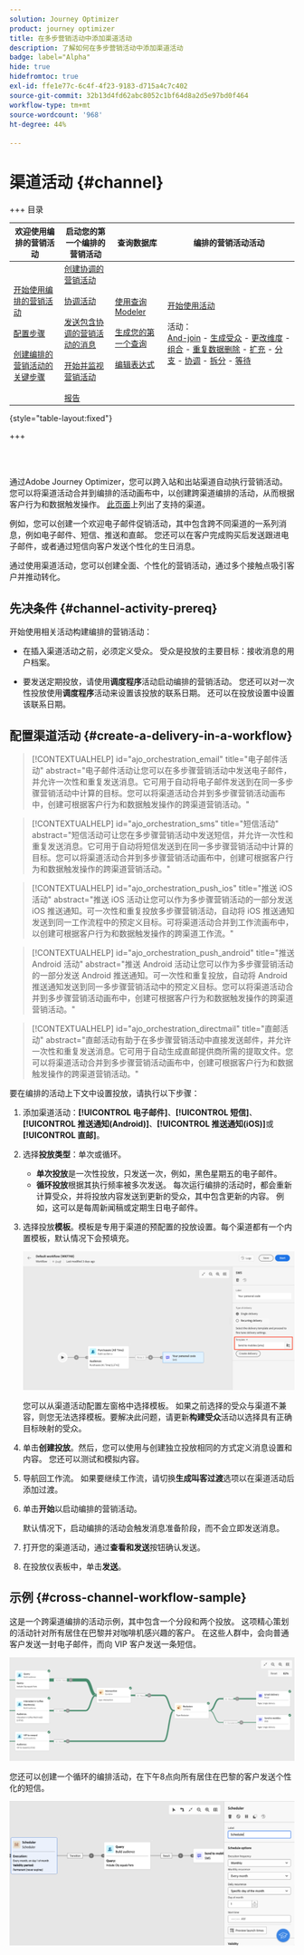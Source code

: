 ```yaml
---
solution: Journey Optimizer
product: journey optimizer
title: 在多步营销活动中添加渠道活动
description: 了解如何在多步营销活动中添加渠道活动
badge: label="Alpha"
hide: true
hidefromtoc: true
exl-id: ffe1e77c-6c4f-4f23-9183-d715a4c7c402
source-git-commit: 32b13d4fd62abc8052c1bf64d8a2d5e97bd0f464
workflow-type: tm+mt
source-wordcount: '968'
ht-degree: 44%

---
```


# 渠道活动 {#channel}

+++ 目录

| 欢迎使用编排的营销活动 | 启动您的第一个编排的营销活动 | 查询数据库  | 编排的营销活动活动 |
|---|---|---|---|
| [开始使用编排的营销活动](../gs-orchestrated-campaigns.md)<br/><br/>[配置步骤](../configuration-steps.md)<br/><br/>[创建编排的营销活动的关键步骤](../gs-campaign-creation.md) | [创建协调的营销活动](../create-orchestrated-campaign.md)<br/><br/>[协调活动](../orchestrate-activities.md)<br/><br/>[发送包含协调的营销活动的消息](../send-messages.md)<br/><br/>[开始并监视营销活动](../start-monitor-campaigns.md)<br/><br/>[报告](../reporting-campaigns.md) | [使用查询Modeler](../orchestrated-query-modeler.md)<br/><br/>[生成您的第一个查询](../build-query.md)<br/><br/>[编辑表达式](../edit-expressions.md) | [开始使用活动](about-activities.md)<br/><br/>活动：<br/>[And-join](and-join.md) - [生成受众](build-audience.md) - [更改维度](change-dimension.md) - [组合](combine.md) - [重复数据删除](deduplication.md) - [扩充](enrichment.md) - [分支](fork.md) - [协调](reconciliation.md) - [拆分](split.md) - [等待](wait.md) |

{style="table-layout:fixed"}

+++

<br/><br/>

通过Adobe Journey Optimizer，您可以跨入站和出站渠道自动执行营销活动。 您可以将渠道活动合并到编排的活动画布中，以创建跨渠道编排的活动，从而根据客户行为和数据触发操作。 [此页面](../../channels/gs-channels.md)上列出了支持的渠道。

例如，您可以创建一个欢迎电子邮件促销活动，其中包含跨不同渠道的一系列消息，例如电子邮件、短信、推送和直邮。 您还可以在客户完成购买后发送跟进电子邮件，或者通过短信向客户发送个性化的生日消息。

通过使用渠道活动，您可以创建全面、个性化的营销活动，通过多个接触点吸引客户并推动转化。

## 先决条件 {#channel-activity-prereq}

开始使用相关活动构建编排的营销活动：

* 在插入渠道活动之前，必须定义受众。 受众是投放的主要目标：接收消息的用户档案。

* 要发送定期投放，请使用&#x200B;**调度程序**&#x200B;活动启动编排的营销活动。 您还可以对一次性投放使用&#x200B;**调度程序**&#x200B;活动来设置该投放的联系日期。 还可以在投放设置中设置该联系日期。

## 配置渠道活动 {#create-a-delivery-in-a-workflow}

>[!CONTEXTUALHELP]
>id="ajo_orchestration_email"
>title="电子邮件活动"
>abstract="电子邮件活动让您可以在多步骤营销活动中发送电子邮件，并允许一次性和重复发送消息。它可用于自动将电子邮件发送到在同一多步骤营销活动中计算的目标。您可以将渠道活动合并到多步骤营销活动画布中，创建可根据客户行为和数据触发操作的跨渠道营销活动。"

>[!CONTEXTUALHELP]
>id="ajo_orchestration_sms"
>title="短信活动"
>abstract="短信活动可让您在多步骤营销活动中发送短信，并允许一次性和重复发送消息。它可用于自动将短信发送到在同一多步骤营销活动中计算的目标。您可以将渠道活动合并到多步骤营销活动画布中，创建可根据客户行为和数据触发操作的跨渠道营销活动。"

>[!CONTEXTUALHELP]
>id="ajo_orchestration_push_ios"
>title="推送 iOS 活动"
>abstract="推送 iOS 活动让您可以作为多步骤营销活动的一部分发送 iOS 推送通知。可一次性和重复投放多步骤营销活动，自动将 iOS 推送通知发送到同一工作流程中的预定义目标。可将渠道活动合并到工作流画布中，以创建可根据客户行为和数据触发操作的跨渠道工作流。"

>[!CONTEXTUALHELP]
>id="ajo_orchestration_push_android"
>title="推送 Android 活动"
>abstract="推送 Android 活动让您可以作为多步骤营销活动的一部分发送 Android 推送通知。可一次性和重复投放，自动将 Android 推送通知发送到同一多步骤营销活动中的预定义目标。您可以将渠道活动合并到多步骤营销活动画布中，创建可根据客户行为和数据触发操作的跨渠道营销活动。"

>[!CONTEXTUALHELP]
>id="ajo_orchestration_directmail"
>title="直邮活动"
>abstract="直邮活动有助于在多步骤营销活动中直接发送邮件，并允许一次性和重复发送消息。它可用于自动生成直邮提供商所需的提取文件。您可以将渠道活动合并到多步骤营销活动画布中，创建可根据客户行为和数据触发操作的跨渠道营销活动。"

要在编排的活动上下文中设置投放，请执行以下步骤：

1. 添加渠道活动：**[!UICONTROL 电子邮件]**、**[!UICONTROL 短信]**、**[!UICONTROL 推送通知(Android)]**、**[!UICONTROL 推送通知(iOS)]**&#x200B;或&#x200B;**[!UICONTROL 直邮]**。

1. 选择&#x200B;**投放类型**：单次或循环。

   * **单次投放**&#x200B;是一次性投放，只发送一次，例如，黑色星期五的电子邮件。
   * **循环投放**&#x200B;根据其执行频率被多次发送。 每次运行编排的活动时，都会重新计算受众，并将投放内容发送到更新的受众，其中包含更新的内容。 例如，这可以是每周新闻稿或定期生日电子邮件。

1. 选择投放&#x200B;**模板**。模板是专用于渠道的预配置的投放设置。每个渠道都有一个内置模板，默认情况下会预填充。

   ![](../assets/delivery-activity-in-wf.png)

   您可以从渠道活动配置左窗格中选择模板。 如果之前选择的受众与渠道不兼容，则您无法选择模板。要解决此问题，请更新&#x200B;**构建受众**&#x200B;活动以选择具有正确目标映射的受众。

1. 单击&#x200B;**创建投放**。然后，您可以使用与创建独立投放相同的方式定义消息设置和内容。 您还可以测试和模拟内容。

1. 导航回工作流。 如果要继续工作流，请切换&#x200B;**生成叫客过渡**&#x200B;选项以在渠道活动后添加过渡。

1. 单击&#x200B;**开始**&#x200B;以启动编排的营销活动。

   默认情况下，启动编排的活动会触发消息准备阶段，而不会立即发送消息。

1. 打开您的渠道活动，通过&#x200B;**查看和发送**&#x200B;按钮确认发送。

1. 在投放仪表板中，单击&#x200B;**发送**。

## 示例 {#cross-channel-workflow-sample}

这是一个跨渠道编排的活动示例，其中包含一个分段和两个投放。 这项精心策划的活动针对所有居住在巴黎并对咖啡机感兴趣的客户。 在这些人群中，会向普通客户发送一封电子邮件，而向 VIP 客户发送一条短信。

![](../assets/workflow-channel-example.png)

<!--
description, which use case you can perform (common other activities that you can link before of after the activity)

how to add and configure the activity

example of a configured activity within a workflow
The Email delivery activity allows you to configure the sending an email in a workflow. 

-->

您还可以创建一个循环的编排活动，在下午8点向所有居住在巴黎的客户发送个性化的短信。

![](../assets/workflow-channel-example2.png)

<!-- Scheduled emails available?

This can be a single send email and sent just once, or it can be a recurring email.
* Single send emails are standard emails, sent once.
* Recurring emails allow you to send the same email multiple times to different targets over a defined period. You can aggregate the deliveries per period in order to get reports that correspond to your needs.

When linked to a scheduler, you can define recurring emails.
Email recipients are defined upstream of the activity in the same workflow, via an Audience targeting activity.

-->


<!--The message preparation is triggered according to the workflow execution parameters. From the message dashboard, you can select whether to request or not a manual confirmation to send the message (required by default). You can start the workflow manually or place a scheduler activity in the workflow to automate execution.-->
